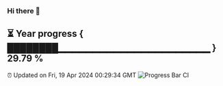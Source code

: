 ### Hi there 👋
⏳ Year progress { ████████▁▁▁▁▁▁▁▁▁▁▁▁▁▁▁▁▁▁▁▁▁▁ } 29.79 %
---
⏰ Updated on Fri, 19 Apr 2024 00:29:34 GMT
![Progress Bar CI](https://github.com/Moyi321/Moyi321/workflows/Progress%20Bar%20CI/badge.svg)
